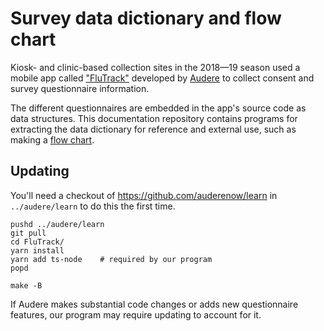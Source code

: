 # Survey data dictionary and flow chart

Kiosk- and clinic-based collection sites in the 2018—19 season used a mobile
app called ["FluTrack"](https://github.com/auderenow/learn/tree/master/FluTrack)
developed by [Audere](https://auderenow.org) to collect consent and
survey questionnaire information.

The different questionnaires are embedded in the app's source code as data
structures.  This documentation repository contains programs for extracting the
data dictionary for reference and external use, such as making a [flow
chart](survey-flow.pdf).

## Updating

You'll need a checkout of <https://github.com/auderenow/learn> in
`../audere/learn` to do this the first time.

    pushd ../audere/learn
    git pull
    cd FluTrack/
    yarn install
    yarn add ts-node    # required by our program
    popd

    make -B

If Audere makes substantial code changes or adds new questionnaire features,
our program may require updating to account for it.
